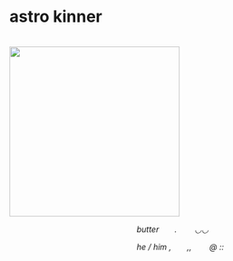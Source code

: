 # astro kinner

<p style="text-align: justify;"><em>&nbsp; &nbsp; &nbsp; &nbsp; &nbsp; &nbsp; &nbsp; &nbsp; &nbsp; &nbsp; &nbsp; &nbsp; &nbsp; &nbsp; &nbsp; &nbsp; &nbsp; &nbsp; &nbsp; &nbsp; &nbsp; &nbsp; &nbsp; &nbsp; &nbsp; &nbsp; &nbsp; &nbsp; &nbsp; &nbsp;<img src="https://github.com/user-attachments/assets/dd0a7b1e-d7c3-4017-9ef0-be6e9cd0c2d4"
class="fr-fic fr-dib" width="300" height="299.712"></p>

<p style="text-align: justify;"><em> &nbsp;&nbsp; &nbsp; &nbsp; &nbsp; &nbsp; &nbsp; &nbsp; &nbsp; &nbsp; &nbsp; &nbsp; &nbsp; &nbsp; &nbsp; &nbsp; &nbsp; &nbsp; &nbsp; &nbsp; &nbsp; &nbsp; &nbsp; &nbsp; &nbsp; &nbsp; &nbsp; &nbsp; &nbsp;  butter &nbsp;&nbsp;&nbsp;&nbsp;&nbsp;&nbsp;.&nbsp;&nbsp;&nbsp;&nbsp;&nbsp;&nbsp;&nbsp;&nbsp;◡◡ &nbsp;</p>

<p style="text-align: justify;"><em> &nbsp;&nbsp; &nbsp; &nbsp; &nbsp; &nbsp; &nbsp; &nbsp; &nbsp; &nbsp; &nbsp; &nbsp; &nbsp; &nbsp; &nbsp; &nbsp; &nbsp; &nbsp; &nbsp; &nbsp; &nbsp; &nbsp; &nbsp; &nbsp; &nbsp; &nbsp; &nbsp; &nbsp; &nbsp;  he / him , &nbsp;&nbsp;&nbsp;&nbsp;&nbsp;&nbsp;,,&nbsp;&nbsp;&nbsp;&nbsp;&nbsp;&nbsp;&nbsp;&nbsp;@ :: &nbsp;</p>




